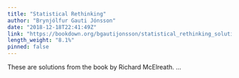 ```yaml
---
title: "Statistical Rethinking"
author: "Brynjólfur Gauti Jónsson"
date: "2018-12-18T22:41:49Z"
link: "https://bookdown.org/bgautijonsson/statistical_rethinking_solutions/"
length_weight: "8.1%"
pinned: false
---
```


These are solutions from the book by Richard McElreath. ...
